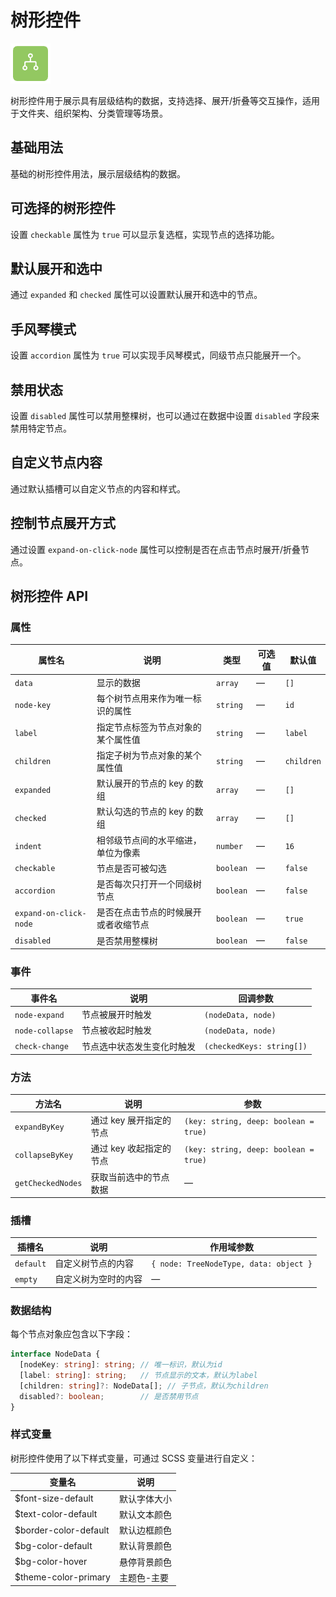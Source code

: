 <script setup lang="ts">
import treeBasic from '../examples/tree/basic.vue'
import treeCheckable from '../examples/tree/checkable.vue'
import treeDefaultState from '../examples/tree/default-state.vue'
import treeAccordion from '../examples/tree/accordion.vue'
import treeDisabled from '../examples/tree/disabled.vue'
import treeCustomNode from '../examples/tree/custom-node.vue'
import treeExpandControl from '../examples/tree/expand-control.vue'
</script>

# 树形控件

![树形控件](/components/tree.png)

树形控件用于展示具有层级结构的数据，支持选择、展开/折叠等交互操作，适用于文件夹、组织架构、分类管理等场景。

## 基础用法

基础的树形控件用法，展示层级结构的数据。

<demo :component="treeBasic" name="tree" examples="basic" />

## 可选择的树形控件

设置 `checkable` 属性为 `true` 可以显示复选框，实现节点的选择功能。

<demo :component="treeCheckable" name="tree" examples="checkable" />

## 默认展开和选中

通过 `expanded` 和 `checked` 属性可以设置默认展开和选中的节点。

<demo :component="treeDefaultState" name="tree" examples="default-state" />

## 手风琴模式

设置 `accordion` 属性为 `true` 可以实现手风琴模式，同级节点只能展开一个。

<demo :component="treeAccordion" name="tree" examples="accordion" />

## 禁用状态

设置 `disabled` 属性可以禁用整棵树，也可以通过在数据中设置 `disabled` 字段来禁用特定节点。

<demo :component="treeDisabled" name="tree" examples="disabled" />

## 自定义节点内容

通过默认插槽可以自定义节点的内容和样式。

<demo :component="treeCustomNode" name="tree" examples="custom-node" />

## 控制节点展开方式

通过设置 `expand-on-click-node` 属性可以控制是否在点击节点时展开/折叠节点。

<demo :component="treeExpandControl" name="tree" examples="expand-control" />

## 树形控件 API

### 属性

| 属性名                 | 说明                                 | 类型      | 可选值 | 默认值     |
| ---------------------- | ------------------------------------ | --------- | ------ | ---------- |
| `data`                 | 显示的数据                           | `array`   | —      | `[]`       |
| `node-key`             | 每个树节点用来作为唯一标识的属性     | `string`  | —      | `id`       |
| `label`                | 指定节点标签为节点对象的某个属性值   | `string`  | —      | `label`    |
| `children`             | 指定子树为节点对象的某个属性值       | `string`  | —      | `children` |
| `expanded`             | 默认展开的节点的 key 的数组          | `array`   | —      | `[]`       |
| `checked`              | 默认勾选的节点的 key 的数组          | `array`   | —      | `[]`       |
| `indent`               | 相邻级节点间的水平缩进，单位为像素   | `number`  | —      | `16`       |
| `checkable`            | 节点是否可被勾选                     | `boolean` | —      | `false`    |
| `accordion`            | 是否每次只打开一个同级树节点         | `boolean` | —      | `false`    |
| `expand-on-click-node` | 是否在点击节点的时候展开或者收缩节点 | `boolean` | —      | `true`     |
| `disabled`             | 是否禁用整棵树                       | `boolean` | —      | `false`    |

### 事件

| 事件名          | 说明                       | 回调参数                  |
| --------------- | -------------------------- | ------------------------- |
| `node-expand`   | 节点被展开时触发           | `(nodeData, node)`        |
| `node-collapse` | 节点被收起时触发           | `(nodeData, node)`        |
| `check-change`  | 节点选中状态发生变化时触发 | `(checkedKeys: string[])` |

### 方法

| 方法名            | 说明                    | 参数                                  |
| ----------------- | ----------------------- | ------------------------------------- |
| `expandByKey`     | 通过 key 展开指定的节点 | `(key: string, deep: boolean = true)` |
| `collapseByKey`   | 通过 key 收起指定的节点 | `(key: string, deep: boolean = true)` |
| `getCheckedNodes` | 获取当前选中的节点数据  | —                                     |

### 插槽

| 插槽名    | 说明                 | 作用域参数                             |
| --------- | -------------------- | -------------------------------------- |
| `default` | 自定义树节点的内容   | `{ node: TreeNodeType, data: object }` |
| `empty`   | 自定义树为空时的内容 | —                                      |

### 数据结构

每个节点对象应包含以下字段：

```typescript
interface NodeData {
  [nodeKey: string]: string; // 唯一标识，默认为id
  [label: string]: string;   // 节点显示的文本，默认为label
  [children: string]?: NodeData[]; // 子节点，默认为children
  disabled?: boolean;        // 是否禁用节点
}
```

### 样式变量

树形控件使用了以下样式变量，可通过 SCSS 变量进行自定义：

| 变量名               | 说明         |
| -------------------- | ------------ |
| $font-size-default   | 默认字体大小 |
| $text-color-default  | 默认文本颜色 |
| $border-color-default| 默认边框颜色 |
| $bg-color-default    | 默认背景颜色 |
| $bg-color-hover      | 悬停背景颜色 |
| $theme-color-primary | 主题色-主要  |
